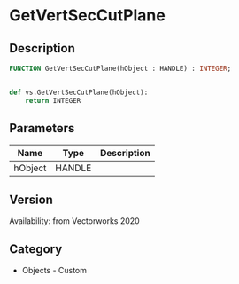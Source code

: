 # GetVertSecCutPlane

## Description
```pascal
FUNCTION GetVertSecCutPlane(hObject : HANDLE) : INTEGER;
```

```python

def vs.GetVertSecCutPlane(hObject):
    return INTEGER
```

## Parameters
|Name|Type|Description|
|---|---|---|
|hObject|HANDLE||

## Version
Availability: from Vectorworks 2020
## Category
* Objects - Custom

